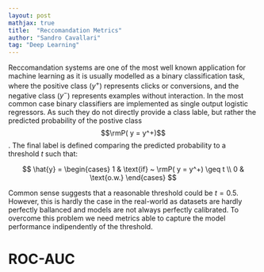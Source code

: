 ```yaml
---
layout: post
mathjax: true
title:  "Reccomandation Metrics"
author: "Sandro Cavallari"
tag: "Deep Learning"
---
```


Reccomandation systems are one of the most well known application for machine learning as it is usually modelled as a binary classification task, where the positive class ($y^+$) represents clicks or conversions, and the negative class ($y^-$) represents examples without interaction.
In the most common case binary classifiers are implemented as single output logistic regressors.
As such they do not directly provide a class lable, but rather the predicted probability of the postive class $$\rmP( y = y^+)$$. 
The final label is defined comparing the predicted probability to a threshold $t$ such that:

$$
\hat{y} = \begin{cases}
1 & \text{if} ~ \rmP( y = y^+) \geq t \\
0 & \text{o.w.}
\end{cases}
$$

Common sense suggests that a reasonable threshold could be $t=0.5$. 
However, this is hardly the case in the real-world as datasets are hardly perfectly ballanced and models are not always perfectly calibrated.
To overcome this problem we need metrics able to capture the model performance indipendently of the threshold.


# ROC-AUC
